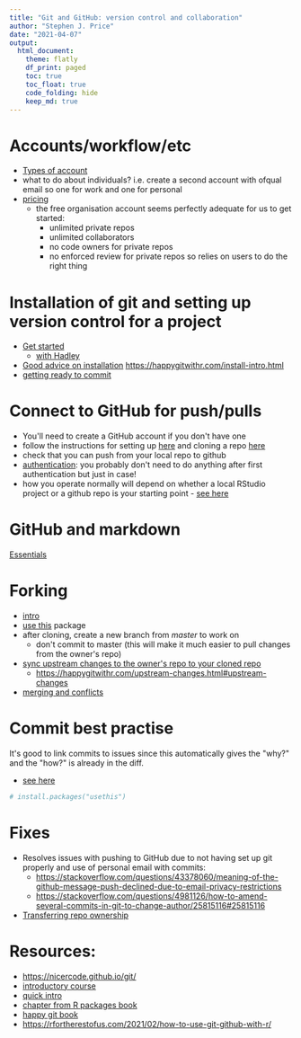 ```yaml
---
title: "Git and GitHub: version control and collaboration"
author: "Stephen J. Price"
date: "2021-04-07"
output:
  html_document:
    theme: flatly
    df_print: paged
    toc: true
    toc_float: true
    code_folding: hide
    keep_md: true
---
```


# Accounts/workflow/etc
- [Types of account](https://docs.github.com/en/github/getting-started-with-github/types-of-github-accounts)
- what to do about individuals? i.e. create a second account with ofqual email so one for work and one for personal
- [pricing](https://github.com/pricing)
  - the free organisation account seems perfectly adequate for us to get started:
    + unlimited private repos
    + unlimited collaborators
    - no code owners for private repos
    - no enforced review for private repos so relies on users to do the right thing

# Installation of git and setting up version control for a project
- [Get started](https://support.rstudio.com/hc/en-us/articles/200532077-Version-Control-with-Git-and-SVN)
  + [with Hadley](http://r-pkgs.had.co.nz/git.html)
- [Good advice on installation](https://happygitwithr.com/install-git.html) https://happygitwithr.com/install-intro.html
- [getting ready to commit](https://happygitwithr.com/hello-git.html)

# Connect to GitHub for push/pulls
- You'll need to create a GitHub account if you don't have one
- follow the instructions for setting up [here](https://happygitwithr.com/push-pull-github.html#push-pull-github) and cloning a repo [here](https://happygitwithr.com/rstudio-git-github.html#rstudio-git-github)
- check that you can push from your local repo to github
- [authentication](https://happygitwithr.com/credential-caching.html#credential-caching): you probably don't need to do anything after first authentication but just in case!
- how you operate normally will depend on whether a local RStudio project or a github repo is your starting point - [see here](https://happygitwithr.com/usage-intro.html#usage-intro)

# GitHub and markdown
[Essentials](https://happygitwithr.com/rmd-test-drive.html#rmd-test-drive)

# Forking
- [intro](https://happygitwithr.com/fork-and-clone.html#fork-and-clone)
- [use this](https://usethis.r-lib.org/) package
- after cloning, create a new branch from *master* to work on
  + don't commit to master (this will make it much easier to pull changes from the owner's repo)
- [sync upstream changes to the owner's repo to your cloned repo](https://happygitwithr.com/upstream-changes.html#upstream-changes)
  + https://happygitwithr.com/upstream-changes.html#upstream-changes
- [merging and conflicts](http://r-pkgs.had.co.nz/git.html#git-pull)

# Commit best practise
It's good to link commits to issues since this automatically gives the "why?" and the "how?" is already in the diff.  

- [see here](http://r-pkgs.had.co.nz/git.html#commit-best-practices)


```r
# install.packages("usethis")
```

# Fixes
- Resolves issues with pushing to GitHub due to not having set up git properly and use of personal email with commits:
  + https://stackoverflow.com/questions/43378060/meaning-of-the-github-message-push-declined-due-to-email-privacy-restrictions
  + https://stackoverflow.com/questions/4981126/how-to-amend-several-commits-in-git-to-change-author/25815116#25815116
- [Transferring repo ownership](https://docs.github.com/en/github/administering-a-repository/transferring-a-repository)

# Resources:
- https://nicercode.github.io/git/
- [introductory course](https://swcarpentry.github.io/git-novice/)
- [quick intro](https://www.freecodecamp.org/news/learn-the-basics-of-git-in-under-10-minutes-da548267cc91/)
- [chapter from R packages book](https://r-pkgs.org/git.html)
- [happy git book](https://happygitwithr.com/)
- https://rfortherestofus.com/2021/02/how-to-use-git-github-with-r/

